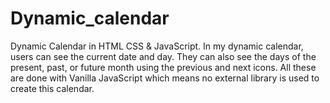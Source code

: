 # Dynamic_calendar
Dynamic Calendar in HTML CSS & JavaScript.
In my dynamic calendar, users can see the current date and day.
They can also see the days of the present, past, or future month using the previous and next icons. 
All these are done with Vanilla JavaScript which means no external library is used to create this calendar.
